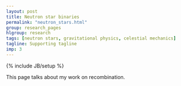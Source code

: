 ```yaml
---
layout: post
title: Neutron star binaries
permalink: "neutron_stars.html"
group: research_pages
hlgroup: research
tags: [neutron stars, gravitational physics, celestial mechanics]
tagline: Supporting tagline
imp: 3
---
```

{% include JB/setup %}

This page talks about my work on recombination.
